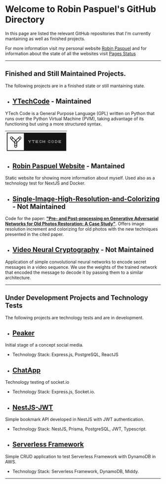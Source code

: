 # Welcome to Robin Paspuel's GitHub Directory

In this page are listed the relevant GitHub repositories that I'm currently mantaining as well as finished projects.

For more information visit my personal website [Robin Paspuel](https://www.robinpaspuel.tech) and for information about the state of all the websites visit [Pages Status](https://robinpaspuel.github.io/upptime/)

---
## Finished and Still Maintained Projects.

The following projects are in a finished state or still mantaining state.

- ## [YTechCode](https://github.com/RobinPaspuel/YtechCode) - Maintained

YTech Code is a General Purpose Language (GPL) written on Python that runs over the Python Virtual Machine (PVM), taking advantage of its functioning but using a more structured syntax.

<img src="./static/YTechCode.png"
     alt="YTechCode Logo"
     style="left; margin-right: 10px; width: 200px" />

- ## [Robin Paspuel Website](https://github.com/RobinPaspuel/robin-portfolio) - Mantained

Static website for showing more information about myself. Used also as a technology test for NextJS and Docker.


- ## [Single-Image-High-Resolution-and-Colorizing](https://github.com/RobinPaspuel/Single-Image-High-Resolution-and-Colorizing) - Not Maintained

Code for the paper: [**"Pre- and Post-processing on Generative Adversarial Networks for Old Photos Restoration: A Case Study"**](https://doi.org/10.1007/978-3-030-62365-4_19). Offers image resolution increment and colorizing for old photos with the new techniques presented in the cited paper. 

- ## [Video Neural Cryptography](https://github.com/RobinPaspuel/VideoNeuralCryptography) - Not Maintained

Application of simple convolutional neural networks to encode secret messages in a video sequence. We use the weights of the trained network that encoded the message to decode it by passing them to a similar architecture.




---
## Under Development Projects and Technology Tests

The following projects are technology tests and are in development.

- ## [Peaker](https://github.com/RobinPaspuel/Peaker_Alpha)

Initial stage of a concept social media.

- Technology Stack: Express.js, PostgreSQL, ReactJS

- ## [ChatApp](https://github.com/RobinPaspuel/ChatApp)

Technology testing of socket.io

- Technology Stack: Express.js, Socket.io.
  
- ## [NestJS-JWT](https://github.com/RobinPaspuel/nestjs-jwt)
Simple bookmark API developed in NestJS with JWT authentication.
- Technology Stack: NestJS, Prisma, PostgreSQL, JWT, Typescript.
  
- ## [Serverless Framework](https://github.com/RobinPaspuel/serverless-crud)
Simple CRUD application to test Serverless Framework with DynamoDB in AWS.
- Technology Stack: Serverless Framework, DynamoDB, Middy.
  

---



